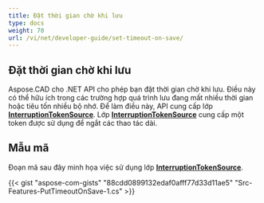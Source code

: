 ```yaml
---
title: Đặt thời gian chờ khi lưu
type: docs
weight: 70
url: /vi/net/developer-guide/set-timeout-on-save/
---
```


## **Đặt thời gian chờ khi lưu**

Aspose.CAD cho .NET API cho phép bạn đặt thời gian chờ khi lưu. Điều này có thể hữu ích trong các trường hợp quá trình lưu đang mất nhiều thời gian hoặc tiêu tốn nhiều bộ nhớ. Để làm điều này, API cung cấp lớp [**InterruptionTokenSource**](https://reference.aspose.com/cad/net/aspose.cad/interruptiontokensource). Lớp [**InterruptionTokenSource**](https://reference.aspose.com/cad/net/aspose.cad/interruptiontokensource) cung cấp một token được sử dụng để ngắt các thao tác dài.

## Mẫu mã

Đoạn mã sau đây minh họa việc sử dụng lớp [**InterruptionTokenSource**](https://reference.aspose.com/cad/net/aspose.cad/interruptiontokensource).

{{< gist "aspose-com-gists" "88cdd0899132edaf0afff77d33d11ae5" "Src-Features-PutTimeoutOnSave-1.cs" >}}
